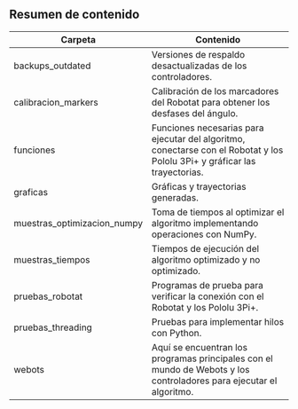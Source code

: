 ## Resumen de contenido

| Carpeta                     | Contenido                                                                                                                  |
|-----------------------------|----------------------------------------------------------------------------------------------------------------------------|
| backups_outdated            | Versiones de respaldo desactualizadas de los controladores.                                          |
| calibracion_markers         | Calibración de los marcadores del Robotat para obtener los desfases del ángulo.                                            |
| funciones                   | Funciones necesarias para ejecutar del algoritmo, conectarse con el Robotat y los Pololu 3Pi+ y gráficar las trayectorias. |
| graficas                    | Gráficas y trayectorias generadas.                                                                                         |
| muestras_optimizacion_numpy | Toma de tiempos al optimizar el algoritmo implementando operaciones con NumPy.                                             |
| muestras_tiempos            | Tiempos de ejecución del algoritmo optimizado y no optimizado.                                                             |
| pruebas_robotat             | Programas de prueba para verificar la conexión con el Robotat y los Pololu 3Pi+.                                           |
| pruebas_threading           | Pruebas para implementar hilos con Python.                                                                                 |
| webots                      | Aquí se encuentran los programas principales con el mundo de Webots y los controladores para ejecutar el algoritmo.        |


